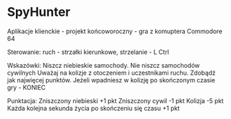 # SpyHunter
Aplikacje klienckie - projekt końcoworoczny - gra z komuptera Commodore 64

Sterowanie:
ruch - strzałki kierunkowe,
strzelanie - L Ctrl

Wskazówki:
Niszcz niebieskie samochody.
Nie niszcz samochodów cywilnych
Uważaj na kolizje z otoczeniem i uczestnikami ruchu.
Zdobądź jak najwięcej punktów.
Jeżeli wpadniesz w kolizję po skończonym czasie gry - KONIEC

Punktacja:
Zniszczony niebieski +1 pkt
Zniszczony cywil -1 pkt
Kolizja -5 pkt
Każda kolejna sekunda życia po skończeniu się czasu +1 pkt
